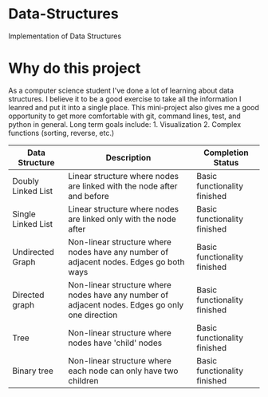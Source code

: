 # Data-Structures
Implementation of Data Structures

# Why do this project
As a computer science student I've done a lot of learning about data structures. I believe it to be a good exercise to take all the information I leanred and put it into a single place. 
This mini-project also gives me a good opportunity to get more comfortable with git, command lines, test, and python in general.
Long term goals include:
    1. Visualization
    2. Complex functions (sorting, reverse, etc.)
    

| Data Structure | Description | Completion Status |
|----------------|-------------------| ------------|
| Doubly Linked List | Linear structure where nodes are linked with the node after and before | Basic functionality finished |
| Single Linked List | Linear structure where nodes are linked only with the node after | Basic functionality finished | 
| Undirected Graph | Non-linear structure where nodes have any number of adjacent nodes. Edges go both ways | Basic functionality finished |
| Directed graph | Non-linear structure where nodes have any number of adjacent nodes. Edges go only one direction | Basic functionality finished |
| Tree | Non-linear structure where nodes have 'child' nodes | Basic functionality finished |
| Binary tree | Non-linear structure where each node can only have two children | Basic functionality finished |

